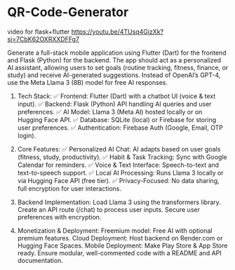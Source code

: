 # QR-Code-Generator


video for flask+flutter
https://youtu.be/4TUsq4GizXk?si=7CbK62OXRXXDFFg7



Generate a full-stack mobile application using Flutter (Dart) for the frontend and Flask (Python) for the backend. The app should act as a personalized AI assistant, allowing users to set goals (routine tracking, fitness, finance, or study) and receive AI-generated suggestions. Instead of OpenAI’s GPT-4, use the Meta Llama 3 (8B) model for free AI responses.

1. Tech Stack:
✅ Frontend: Flutter (Dart) with a chatbot UI (voice & text input).
✅ Backend: Flask (Python) API handling AI queries and user preferences.
✅ AI Model: Llama 3 (Meta AI) hosted locally or on Hugging Face API.
✅ Database: SQLite (local) or Firebase for storing user preferences.
✅ Authentication: Firebase Auth (Google, Email, OTP login).

2. Core Features:
✅ Personalized AI Chat: AI adapts based on user goals (fitness, study, productivity).
✅ Habit & Task Tracking: Sync with Google Calendar for reminders.
✅ Voice & Text Interface: Speech-to-text and text-to-speech support.
✅ Local AI Processing: Runs Llama 3 locally or via Hugging Face API (free tier).
✅ Privacy-Focused: No data sharing, full encryption for user interactions.

3. Backend Implementation:
Load Llama 3 using the transformers library.
Create an API route (/chat) to process user inputs.
Secure user preferences with encryption.
4. Monetization & Deployment:
Freemium model: Free AI with optional premium features.
Cloud Deployment: Host backend on Render.com or Hugging Face Spaces.
Mobile Deployment: Make Play Store & App Store ready.
Ensure modular, well-commented code with a README and API documentation.
